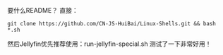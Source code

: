 要什么README？ 直接：</br>
```shell
git clone https://github.com/CN-JS-HuiBai/Linux-Shells.git && bash *.sh
```
然后Jellyfin优先推荐使用：run-jellyfin-special.sh 测试了一下非常好用！

